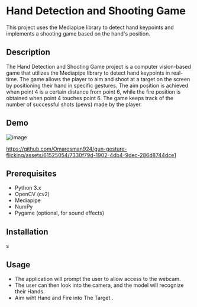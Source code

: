 # Hand Detection and Shooting Game

This project uses the Mediapipe library to detect hand keypoints and implements a shooting game based on the hand's position.

## Description

The Hand Detection and Shooting Game project is a computer vision-based game that utilizes the Mediapipe library to detect hand keypoints in real-time. The game allows the player to aim and shoot at a target on the screen by positioning their hand in specific gestures. The aim position is achieved when point 4 is a certain distance from point 6, while the fire position is obtained when point 4 touches point 6. The game keeps track of the number of successful shots (pews) made by the player.

## Demo

![image](https://github.com/Omarosman924/gun-gesture-flicking/assets/61525054/1b5b1649-547a-414a-b142-0371f42abb42)



https://github.com/Omarosman924/gun-gesture-flicking/assets/61525054/7330f79d-1902-4db4-9dec-286d8744dce1



## Prerequisites

- Python 3.x
- OpenCV (cv2)
- Mediapipe
- NumPy
- Pygame (optional, for sound effects)

## Installation

s

## Usage

* The application will prompt the user to allow access to the webcam.
* The user can then look into the camera, and the model will recognize their Hands.
* Aim wiht Hand and Fire into The Target .
